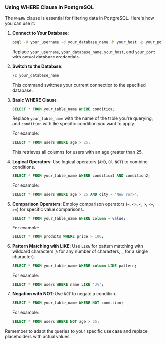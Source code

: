 ### Using WHERE Clause in PostgreSQL

The `WHERE` clause is essential for filtering data in PostgreSQL. Here's how you can use it:

1. **Connect to Your Database**:
   ```bash
   psql -U your_username -d your_database_name -h your_host -p your_port
   ```
   Replace `your_username`, `your_database_name`, `your_host`, and `your_port` with actual database credentials.

2. **Switch to the Database**:
   ```sql
   \c your_database_name
   ```
   This command switches your current connection to the specified database.

3. **Basic WHERE Clause**:
   ```sql
   SELECT * FROM your_table_name WHERE condition;
   ```
   Replace `your_table_name` with the name of the table you're querying, and `condition` with the specific condition you want to apply.

   For example:
   ```sql
   SELECT * FROM users WHERE age > 25;
   ```
   This retrieves all columns for users with an age greater than 25.

4. **Logical Operators**:
   Use logical operators (`AND`, `OR`, `NOT`) to combine conditions.
   ```sql
   SELECT * FROM your_table_name WHERE condition1 AND condition2;
   ```
   For example:
   ```sql
   SELECT * FROM users WHERE age > 25 AND city = 'New York';
   ```

5. **Comparison Operators**:
   Employ comparison operators (`=`, `<>`, `<`, `>`, `<=`, `>=`) for specific value comparisons.
   ```sql
   SELECT * FROM your_table_name WHERE column = value;
   ```
   For example:
   ```sql
   SELECT * FROM products WHERE price > 100;
   ```

6. **Pattern Matching with LIKE**:
   Use `LIKE` for pattern matching with wildcard characters (`%` for any number of characters, `_` for a single character).
   ```sql
   SELECT * FROM your_table_name WHERE column LIKE pattern;
   ```
   For example:
   ```sql
   SELECT * FROM users WHERE name LIKE 'J%';
   ```

7. **Negation with NOT**:
   Use `NOT` to negate a condition.
   ```sql
   SELECT * FROM your_table_name WHERE NOT condition;
   ```
   For example:
   ```sql
   SELECT * FROM users WHERE NOT age > 25;
   ```

Remember to adapt the queries to your specific use case and replace placeholders with actual values.
